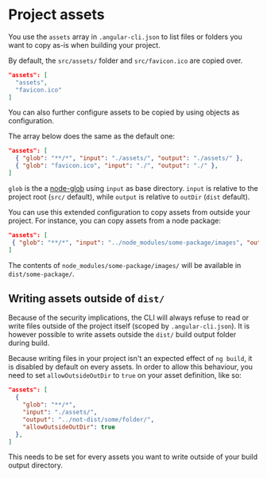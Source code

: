 # Project assets

You use the `assets` array in `.angular-cli.json` to list files or folders you want to copy as-is
when building your project.

By default, the `src/assets/` folder and `src/favicon.ico` are copied over.

```json
"assets": [
  "assets",
  "favicon.ico"
]
```

You can also further configure assets to be copied by using objects as configuration.

The array below does the same as the default one:

```json
"assets": [
  { "glob": "**/*", "input": "./assets/", "output": "./assets/" },
  { "glob": "favicon.ico", "input": "./", "output": "./" },
]
```

`glob` is the a [node-glob](https://github.com/isaacs/node-glob) using `input` as base directory.
`input` is relative to the project root (`src/` default), while `output` is
 relative to `outDir` (`dist` default).

 You can use this extended configuration to copy assets from outside your project.
 For instance, you can copy assets from a node package:

 ```json
"assets": [
  { "glob": "**/*", "input": "../node_modules/some-package/images", "output": "./some-package/" },
]
```

The contents of `node_modules/some-package/images/` will be available in `dist/some-package/`.

## Writing assets outside of `dist/`

Because of the security implications, the CLI will always refuse to read or write files outside of
the project itself (scoped by `.angular-cli.json`). It is however possible to write assets outside
the `dist/` build output folder during build.

Because writing files in your project isn't an expected effect of `ng build`, it is disabled by 
default on every assets. In order to allow this behaviour, you need to set `allowOutsideOutDir` 
to `true` on your asset definition, like so:

```json
"assets": [
  {
    "glob": "**/*",
    "input": "./assets/",
    "output": "../not-dist/some/folder/",
    "allowOutsideOutDir": true
  },
]
```

This needs to be set for every assets you want to write outside of your build output directory.
